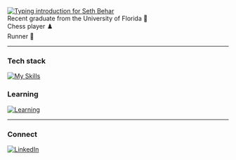 <!--
    Header
-->
<a href="https://git.io/typing-svg">
  <img
    src="https://readme-typing-svg.herokuapp.com?font=Montserrat&weight=500&size=25&duration=2400&pause=500&color=FFFFFF&width=435&lines=Hi%2C+it's+Seth+Behar;Software+Analyst"
    alt="Typing introduction for Seth Behar"
  />
</a>

<!--
    Intro Rows (flex containers; each on its own row for easy expansion)
-->
<div style="display: flex; align-items: center; gap: 0.5rem;">
  <span>Recent graduate from the University of Florida 🐊</span>
</div>

<div style="display: flex; align-items: center; gap: 0.5rem;">
  <span>Chess player ♟️</span>
</div>

<div style="display: flex; align-items: center; gap: 0.5rem;">
  <span>Runner 🏃</span>
</div>

---

<!--
    Skills
-->
### Tech stack
[![My Skills](https://skillicons.dev/icons?i=py,github,git,mongodb,postgresql,nodejs,react,express,html,css)](https://skillicons.dev)

### Learning
[![Learning](https://skillicons.dev/icons?i=dotnet,cs,azure)](https://skillicons.dev)

---

<!--
    Connect
-->
### Connect
<div style="display: flex; align-items: center; gap: 0.5rem;">
  <a href="https://www.linkedin.com/in/seth-behar" target="_blank" rel="noreferrer">
    <img src="https://skillicons.dev/icons?i=linkedin" alt="LinkedIn" />
  </a>
</div>
